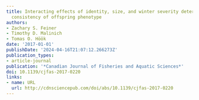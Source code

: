 ```yaml
---
title: Interacting effects of identity, size, and winter severity determine temporal
  consistency of offspring phenotype
authors:
- Zachary S. Feiner
- Timothy D. Malinich
- Tomas O. Höök
date: '2017-01-01'
publishDate: '2024-04-16T21:07:12.266273Z'
publication_types:
- article-journal
publication: '*Canadian Journal of Fisheries and Aquatic Sciences*'
doi: 10.1139/cjfas-2017-0220
links:
- name: URL
  url: http://cdnsciencepub.com/doi/abs/10.1139/cjfas-2017-0220
---
```


